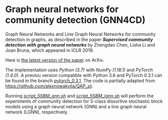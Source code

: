 # Graph neural networks for community detection (GNN4CD)
Graph Neural Networks and Line Graph Neural Networks for community detection in graphs, as described in the paper **_Supervised community detection with graph neural networks_** by Zhengdao Chen, Lisha Li and Joan Bruna, which appeared in ICLR 2019. 

Here is [the latest version of the paper](https://arxiv.org/pdf/1705.08415.pdf) on ArXiv. 

The implementation uses _Python (3.7)_ with _NumPy (1.18.1)_ and _PyTorch (1.4.0)_. A previou version compatible with Python 3.6 and PyTorch 0.3.1 can be found in the branch [pytorch_0.3.1](https://github.com/zhengdao-chen/GNN4CD/tree/pytorch_0.3.1). The code is partially adapted from https://github.com/alexnowakvila/QAP_pt. 

Running [_script_5SBM_gnn.sh_](https://github.com/zhengdao-chen/GNN4CD/blob/master/src/script_5SBM_gnn.sh) and [_script_5SBM_lgnn.sh_](https://github.com/zhengdao-chen/GNN4CD/blob/master/src/script_5SBM_lgnn.sh) will perform the experiments of community detection for 5-class dissortive stochastic block models using a graph neural network (GNN) and a line graph neural network (LGNN), respectively.
